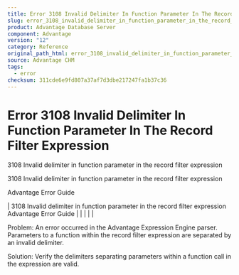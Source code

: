 ```yaml
---
title: Error 3108 Invalid Delimiter In Function Parameter In The Record Filter Expression
slug: error_3108_invalid_delimiter_in_function_parameter_in_the_record_filter_expression
product: Advantage Database Server
component: Advantage
version: "12"
category: Reference
original_path_html: error_3108_invalid_delimiter_in_function_parameter_in_the_record_filter_expression.htm
source: Advantage CHM
tags:
  - error
checksum: 311cde6e9fd807a37af7d3dbe217247fa1b37c36
---
```


# Error 3108 Invalid Delimiter In Function Parameter In The Record Filter Expression

3108 Invalid delimiter in function parameter in the record filter expression

3108 Invalid delimiter in function parameter in the record filter expression

Advantage Error Guide

| 3108 Invalid delimiter in function parameter in the record filter expression  Advantage Error Guide |  |  |  |  |

Problem: An error occurred in the Advantage Expression Engine parser. Parameters to a function within the record filter expression are separated by an invalid delimiter.

Solution: Verify the delimiters separating parameters within a function call in the expression are valid.
